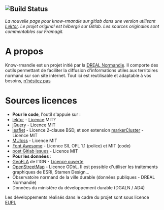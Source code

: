 ![Build Status](https://gitlab.com/know-rmandie/lektor/badges/master/build.svg)
---
_La nouvelle page pour know-rmandie sur gitlab dans une version utilisant [Lektor]. Le projet original est hébergé sur Gitlab. Les sources originales sont commentables sur Framagit._

# A propos
Know-rmandie est un projet initié par la [DREAL Normandie]. Il comporte des outils permettant de faciliter la diffusion d'informations utiles aux territoires normand sur son site internet. Tout ici est reutilisable et adaptable à vos besoins, [n'hésitez pas](./forks/new)

# Sources licences
* **Pour le code**, l'outil s'appuie sur :
 * [lektor] - [Licence](https://github.com/lektor/lektor/blob/master/LICENSE) MIT?
 * [jQuery] - Licence MIT
 * [leaflet] - Licence 2-clause BSD, et son extension [markerCluster] - Licence MIT
 * [MUIcss] - Licence MIT
 * [Font Awesome] - Licence SIL OFL 1.1 (police) et MIT (code)
 * [post Gitlab issues][pGi] - Licence MIT
* **Pour les données** :
 * [GeoFLA] de l'IGN - [Licence ouverte]
 * [OpenStreetMap] - Licence ODbL. Il est possible d'utiliser les traitements graphiques de ESRI, Stamen Design...
 * Observatoire normand de la ville durable (données publiques - DREAL Normandie)
 * Données du ministère du développement durable (DGALN / AD4)

 Les développements réalisés dans le cadre du projet sont sous licence [EUPL]

[lektor]: https://www.getlektor.com/
[DREAL Normandie]: http://normandie.developpement-durable.gouv.fr/

[jQuery]: https://jquery.org
[leaflet]: http://leafletjs.com/
[markerCluster]: https://github.com/Leaflet/Leaflet.markercluster
[MUIcss]: https://www.muicss.com/
[Font Awesome]: http://fontawesome.io/
[pGi]: https://gitlab.com/sycom/post-Gitlab-issues
[GeoFLA]: https://www.data.gouv.fr/fr/datasets/geofla-communes/
[OpenStreetMap]: http://osm.org

[Licence ouverte]: http://wiki.data.gouv.fr/wiki/Licence_Ouverte_/_Open_Licence
[EUPL]: https://joinup.ec.europa.eu/community/eupl/description
